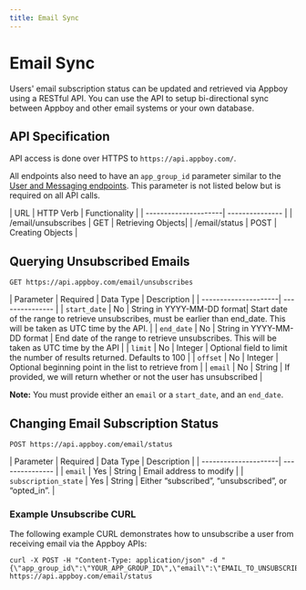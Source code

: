 ```yaml
---
title: Email Sync
---
```

# Email Sync

Users' email subscription status can be updated and retrieved via Appboy using a RESTful API. You can use the API to setup bi-directional sync between Appboy and other email systems or your own database.

## API Specification

API access is done over HTTPS to `https://api.appboy.com/`.

All endpoints also need to have an `app_group_id` parameter similar to the [User and Messaging endpoints][4]. This parameter is not listed below but is required on all API calls.

| URL | HTTP Verb | Functionality |
| ---------------------| --------------- |
| /email/unsubscribes | GET | Retrieving Objects|
| /email/status | POST | Creating Objects |

## Querying Unsubscribed Emails

`GET https://api.appboy.com/email/unsubscribes`

| Parameter | Required | Data Type | Description |
| ---------------------| --------------- |
| `start_date` | No | String in YYYY-MM-DD format| Start date of the range to retrieve unsubscribes, must be earlier than end_date. This will be taken as UTC time by the API. |
| `end_date` | No | String in YYYY-MM-DD format | End date of the range to retrieve unsubscribes. This will be taken as UTC time by the API |
| `limit` | No | Integer | Optional field to limit the number of results returned. Defaults to 100 |
| `offset` | No | Integer | Optional beginning point in the list to retrieve from |
| `email` | No | String | If provided, we will return whether or not the user has unsubscribed |

__Note:__ You must provide either an `email` or a `start_date`, and an `end_date`.

## Changing Email Subscription Status

`POST https://api.appboy.com/email/status`

| Parameter | Required | Data Type | Description |
| ---------------------| --------------- |
| `email` | Yes | String | Email address to modify |
| `subscription_state` | Yes | String | Either “subscribed”, “unsubscribed”, or “opted_in”. |

### Example Unsubscribe CURL

The following example CURL demonstrates how to unsubscribe a user from receiving email via the Appboy APIs:

```
curl -X POST -H "Content-Type: application/json" -d "{\"app_group_id\":\"YOUR_APP_GROUP_ID\",\"email\":\"EMAIL_TO_UNSUBSCRIBE\",\"subscription_state\":\"unsubscribed\"}" https://api.appboy.com/email/status
```

[4]: /REST_APIs/User_Data
